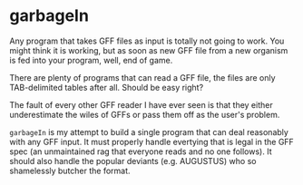 # garbageIn

Any program that takes GFF files as input is totally not going to work. You
might think it is working, but as soon as new GFF file from a new organism
is fed into your program, well, end of game.

There are plenty of programs that can read a GFF file, the files are only
TAB-delimited tables after all. Should be easy right?

The fault of every other GFF reader I have ever seen is that they either
underestimate the wiles of GFFs or pass them off as the user's problem.

`garbageIn` is my attempt to build a single program that can deal reasonably
with any GFF input. It must properly handle evertying that is legal in the GFF
spec (an unmaintained rag that everyone reads and no one follows). It should
also handle the popular deviants (e.g. AUGUSTUS) who so shamelessly butcher the
format.  
